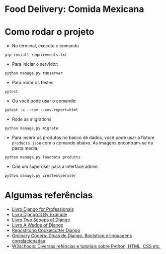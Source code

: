 # Food Delivery: Comida Mexicana

# Como rodar o projeto

- No terminal, execute o comando
```
pip install requirements.txt

```

- Para iniciar o servidor:
```
python manage.py runserver
```

- Para rodar os testes
```
pytest
```
- Ou você pode usar o comando:
```
pytest -x --cov --cov-report=html
```

- Rode as migrations 
```
python manage.py migrate
```

- Para inserir os produtos no banco de dados, você pode usar a fixture `products.json` com o comando abaixo. As imagens encontram-se na pasta media.
```
python manage.py loaddata products
```

- Crie um superuser para a interface admin:
```
python manage.py createsuperuser
```

# Algumas referências

- [Livro Django for Professionals](https://djangoforprofessionals.com/)
- [Livro Django 3 By Example](https://www.packtpub.com/product/django-3-by-example-third-edition/9781838981952)
- [Livro Two Scoops of Django](https://www.feldroy.com/collections/two-scoops-press/products/two-scoops-of-django-3-x)
- [Livro A Wedge of Django](https://www.feldroy.com/collections/two-scoops-press/products/a-wedge-of-django)
- [Repostitório Cookiecutter Django](https://github.com/pydanny/cookiecutter-django)
- [Ordinary Coders: Dicas de Django, Bootstrap e linguagens correlacionadas](https://www.ordinarycoders.com/blog/article/django-pagination)
- [W3schools: Diversas refências e tutoriais sobre Python, HTML, CSS etc.](https://www.w3schools.com/)
